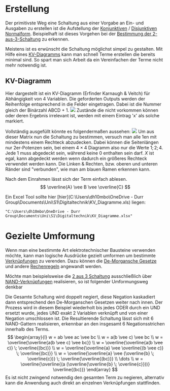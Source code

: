 # Erstellung
Der primitivste Weg eine Schaltung aus einer Vorgabe an Ein- und Ausgaben zu erstellen ist die Aufstellung der [Konjunktiven](DigitaltechnischeBegriffe.md#Konjunktiv) / [Disjunktiven](DigitaltechnischeBegriffe.md#Disjunktiv) [Normalform](DigitaltechnischeBegriffe.md#Normalform). Beispielhaft ist dieses Vorgehen bei der [Bestimmung der 2-aus-3-Schaltung](Boolsche%20Algebra.md#Bestimmung%20Schaltung) zu erkennen.

Meistens ist es erwünscht die Schaltung möglichst simpel zu gestalten.
Mit Hilfe eines [KV-Diagramms](#KV-Diagramm) kann man schnell Terme erstellen die bereits minimal sind.
So spart man sich Arbeit da ein Vereinfachen der Terme nicht mehr notwendig ist.

## KV-Diagramm
Hier dargestellt ist ein KV-Diagramm (Erfinder Karnaugh & Veitch) für Abhängigkeit von 4 Variablen.
Die geforderten Outputs werden der Reihenfolge entsprechend in die Felder eingetragen. Dabei ist die Nummer gleich der Binärzahl ABCD + 1.
![](KVDiagramm.png)
Zustände die nicht vorkommen können oder deren Ergebnis irrelevant ist, werden mit einem Eintrag 'x' als solche markiert.

Vollständig ausgefüllt könnte es folgendermaßen aussehen:
![](KvDiagramm2.png)
Um aus dieser Matrix nun die Schaltung zu bestimmen, versuch man alle $1$en mit mindestens einem Rechteck abzudecken. Dabei können die Seitenlängen nur 2er-Potenzen sein, bei einem $4\times4$ Diagramm also nur die Werte $1;2;4$. 
Jede $1$ muss abgedeckt sein, während keine $0$ enthalten sein darf.
$X$ ist egal, kann abgedeckt werden wenn dadurch ein größeres Rechteck verwendet werden kann. Die Linken & Rechten, bzw. oberen und unteren Ränder sind "verbunden", wie man am blauen Ramen erkennen kann.

Nach dem Einrahmen lässt sich der Term einfach ablesen.
$$
\overline{A} \vee B \vee \overline{C}
$$

Ein Excel Tool sollte hier [hier](C:\Users\dh10mbo\OneDrive - Durr Group\Documents\Uni\S1\Digitaltechnik\KV_Diagramme.xls) liegen:
```
"C:\Users\dh10mbo\OneDrive - Durr Group\Documents\Uni\S1\Digitaltechnik\KV_Diagramme.xlsx"
```

# Gezielte Umformung
Wenn man eine bestimmte Art elektrotechnischer Bausteine verwenden möchte, kann man logische Ausdrücke gezielt umformen um bestimmte [Verknüpfungen](Boolsche%20Algebra.md#Verknüpfungen) zu verenden.
Dazu können die [De-Morgansche Gesetze](Boolsche%20Algebra.md#De-Morgansche%20Gesetze) und andere [Rechenregeln](Boolsche%20Algebra.md#Rechenregeln) angewandt werden.

Möchte man beispielsweise die [2 aus 3 Schaltung](Boolsche%20Algebra.md#2%20aus%203%20Schaltung) ausschließlich über [NAND-Verknüpfungen](Boolsche%20Algebra.md#NAND) realisieren, so ist folgender Umformungsweg denkbar

Die Gesamte Schaltung wird doppelt negiert, diese Negation kaskadiert dann entsprechend den De-Morganschen Gesetzen weiter nach innen.
Der Prozess wird in diesem Beispiel wiederholt bis jedes ODER durch ein UND ersetzt wurde, jedes UND exakt 2 Variablen verknüpft und von einer Negation umschlossen ist.
Die Resultierende Schaltung lässt sich mit 6 NAND-Gattern realisieren, erkennbar an den insgesamt 6 Negationsstrichen innerhalb des Terms.
$$
\begin{array}{l}
w = ab \vee ac \vee bc \\
w = a(b \vee c) \vee bc \\
w = \overline{\overline{a(b \vee c) \vee bc}} \\
w = \overline{\overline{a(b \vee c)} \; \overline{(bc)}} \\
w = \overline{\overline{a} \vee \overline{(b \vee c)} \; \overline{(bc)}} \\
w = \overline{\overline{a} \vee (\overline{b} \; \overline{c})} \; \overline{\overline{(bc)}} \\
\dots \\
w = \overline{\overline{(a (\overline{\overline{b} \; \overline{c}}))} \overline{(bc)}}
\end{array}
$$
Es ist nicht zwingend notwendig den gesamten Term zu negieren, alternativ kann die Anwendung auch direkt an einzelnen Verknüpfungen stattfinden.



